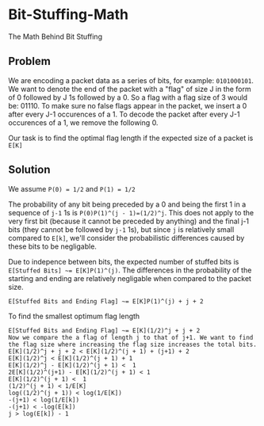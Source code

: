 # Bit-Stuffing-Math
The Math Behind Bit Stuffing

## Problem
We are encoding a packet data as a series of bits, for example: `0101000101`. We want to denote the end of the packet with a "flag" of size J in the form of 0 followed by J 1s followed by a 0. So a flag with a flag size of 3 would be: 01110. To make sure no false flags appear in the packet, we insert a 0 after every J-1 occurences of a 1. To decode the packet after every J-1 occurences of a 1, we remove the following 0.

Our task is to find the optimal flag length if the expected size of a packet is `E[K]`

## Solution
We assume `P(0) = 1/2` and `P(1) = 1/2`

The probability of any bit being preceded by a 0 and being the first 1 in a sequence of `j-1` 1s is `P(0)P(1)^(j - 1)=(1/2)^j`. This does not apply to the very first bit (because it cannot be preceded by anything) and the final j-1 bits (they cannot be followed by `j-1` 1s), but since `j` is relatively small compared to `E[k]`, we'll consider the probabilistic differences caused by these bits to be negligable.


Due to indepence between bits, the expected number of stuffed bits is `E[Stuffed Bits] ~= E[K]P(1)^(j)`. The differences in the probability of the starting and ending are relatively negligable when compared to the packet size.

`E[Stuffed Bits and Ending Flag] ~= E[K]P(1)^(j) + j + 2`

To find the smallest optimum flag length
```
E[Stuffed Bits and Ending Flag] ~= E[K](1/2)^j + j + 2
Now we compare the a flag of length j to that of j+1. We want to find the flag size where increasing the flag size increases the total bits.
E[K](1/2)^j + j + 2 < E[K](1/2)^(j + 1) + (j+1) + 2
E[K](1/2)^j < E[K](1/2)^(j + 1) + 1
E[K](1/2)^j - E[K](1/2)^(j + 1) <  1
2E[K](1/2)^(j+1) - E[K](1/2)^(j + 1) < 1
E[K](1/2)^(j + 1) <  1
(1/2)^(j + 1) < 1/E[K]
log((1/2)^(j + 1)) < log(1/E[K])
-(j+1) < log(1/E[k])
-(j+1) < -log(E[k])
j > log(E[k]) - 1
```
